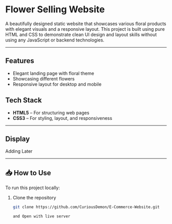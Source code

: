 #  Flower Selling Website

A beautifully designed static website that showcases various floral products with elegant visuals and a responsive layout. This project is built using pure HTML and CSS to demonstrate clean UI design and layout skills without using any JavaScript or backend technologies.

------

##  Features

- Elegant landing page with floral theme  
- Showcasing different flowers  
- Responsive layout for desktop and mobile

##  Tech Stack

- **HTML5** – For structuring  web pages  
- **CSS3** – For styling, layout, and responsiveness  

---

## Display 

Adding Later

-------------

## 📥 How to Use

To run this project locally:

1. Clone the repository
   ```bash
   git clone https://github.com/CuriousDemon/E-Commerce-Website.git

   and Open with live server
